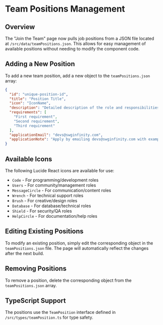 # Team Positions Management

## Overview

The "Join the Team" page now pulls job positions from a JSON file located at `/src/data/teamPositions.json`. This allows for easy management of available positions without needing to modify the component code.

## Adding a New Position

To add a new team position, add a new object to the `teamPositions.json` array:

```json
{
  "id": "unique-position-id",
  "title": "Position Title",
  "icon": "IconName",
  "description": "Detailed description of the role and responsibilities.",
  "requirements": [
    "First requirement",
    "Second requirement",
    "Third requirement"
  ],
  "applicationEmail": "devs@swginfinity.com",
  "applicationNote": "Apply by emailing devs@swginfinity.com with examples of your work and why you'd be suitable for this position."
}
```

## Available Icons

The following Lucide React icons are available for use:
- `Code` - For programming/development roles
- `Users` - For community/management roles
- `MessageCircle` - For communication/content roles
- `Wrench` - For technical support roles
- `Brush` - For creative/design roles
- `Database` - For database/technical roles
- `Shield` - For security/QA roles
- `HelpCircle` - For documentation/help roles

## Editing Existing Positions

To modify an existing position, simply edit the corresponding object in the `teamPositions.json` file. The page will automatically reflect the changes after the next build.

## Removing Positions

To remove a position, delete the corresponding object from the `teamPositions.json` array.

## TypeScript Support

The positions use the `TeamPosition` interface defined in `/src/types/teamPosition.ts` for type safety.

